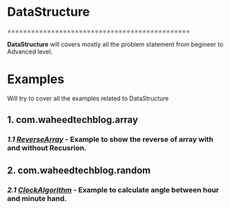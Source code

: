# DataStructure
==============================================

**DataStructure** will covers  mostly all the problem statement from begineer to Advanced level.

# Examples
Will try to cover all the examples related to DataStructure


## 1. com.waheedtechblog.array
  ### *1.1 [ReverseArray](https://github.com/abdulwaheed18/DataStructure/blob/master/src/com/waheedtechblog/array/ReverseArray.java)* - Example to show the reverse of array with and without Recusrion.

## 2. com.waheedtechblog.random
  ### *2.1 [ClockAlgorithm](https://github.com/abdulwaheed18/DataStructure/blob/master/src/com/waheedtechblog/random/ClockAngleProblem.java)* - Example to calculate angle between hour and minute hand.
